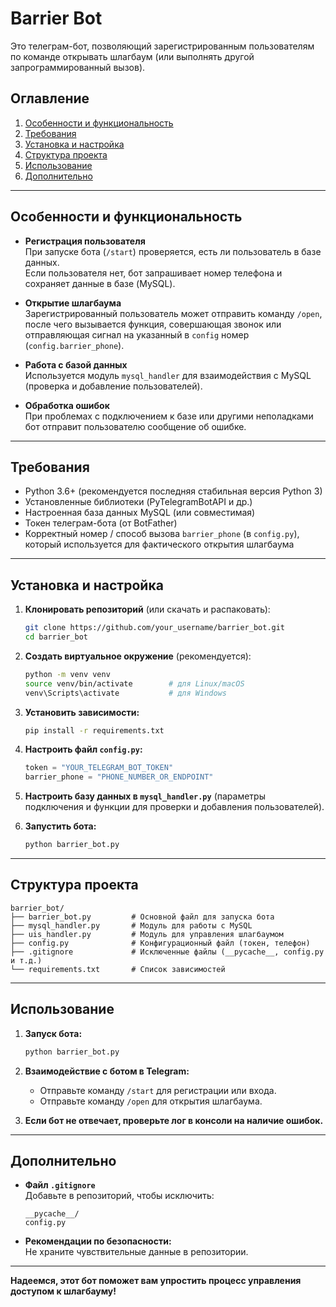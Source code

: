 # Barrier Bot

Это телеграм-бот, позволяющий зарегистрированным пользователям по команде открывать шлагбаум (или выполнять другой запрограммированный вызов).

## Оглавление

1. [Особенности и функциональность](#особенности-и-функциональность)  
2. [Требования](#требования)  
3. [Установка и настройка](#установка-и-настройка)  
4. [Структура проекта](#структура-проекта)  
5. [Использование](#использование)  
6. [Дополнительно](#дополнительно)

---

## Особенности и функциональность

- **Регистрация пользователя**  
  При запуске бота (`/start`) проверяется, есть ли пользователь в базе данных.  
  Если пользователя нет, бот запрашивает номер телефона и сохраняет данные в базе (MySQL).

- **Открытие шлагбаума**  
  Зарегистрированный пользователь может отправить команду `/open`, после чего вызывается функция, совершающая звонок или отправляющая сигнал на указанный в `config` номер (`config.barrier_phone`).

- **Работа с базой данных**  
  Используется модуль `mysql_handler` для взаимодействия с MySQL (проверка и добавление пользователей).

- **Обработка ошибок**  
  При проблемах с подключением к базе или другими неполадками бот отправит пользователю сообщение об ошибке.

---

## Требования

- Python 3.6+ (рекомендуется последняя стабильная версия Python 3)
- Установленные библиотеки (PyTelegramBotAPI и др.)  
- Настроенная база данных MySQL (или совместимая)
- Токен телеграм-бота (от BotFather)
- Корректный номер / способ вызова `barrier_phone` (в `config.py`), который используется для фактического открытия шлагбаума

---

## Установка и настройка

1. **Клонировать репозиторий** (или скачать и распаковать):
   ```bash
   git clone https://github.com/your_username/barrier_bot.git
   cd barrier_bot
   ```

2. **Создать виртуальное окружение** (рекомендуется):
   ```bash
   python -m venv venv
   source venv/bin/activate        # для Linux/macOS
   venv\Scripts\activate           # для Windows
   ```

3. **Установить зависимости:**
   ```bash
   pip install -r requirements.txt
   ```

4. **Настроить файл `config.py`:**
   ```python
   token = "YOUR_TELEGRAM_BOT_TOKEN"
   barrier_phone = "PHONE_NUMBER_OR_ENDPOINT"
   ```

5. **Настроить базу данных в `mysql_handler.py`** (параметры подключения и функции для проверки и добавления пользователей).

6. **Запустить бота:**
   ```bash
   python barrier_bot.py
   ```

---

## Структура проекта

```
barrier_bot/
├── barrier_bot.py         # Основной файл для запуска бота
├── mysql_handler.py       # Модуль для работы с MySQL
├── uis_handler.py         # Модуль для управления шлагбаумом
├── config.py              # Конфигурационный файл (токен, телефон)
├── .gitignore             # Исключенные файлы (__pycache__, config.py и т.д.)
└── requirements.txt       # Список зависимостей
```

---

## Использование

1. **Запуск бота:**
   ```bash
   python barrier_bot.py
   ```

2. **Взаимодействие с ботом в Telegram:**
   - Отправьте команду `/start` для регистрации или входа.
   - Отправьте команду `/open` для открытия шлагбаума.

3. **Если бот не отвечает, проверьте лог в консоли на наличие ошибок.**

---

## Дополнительно

- **Файл `.gitignore`**  
  Добавьте в репозиторий, чтобы исключить:
  ```gitignore
  __pycache__/
  config.py
  ```

- **Рекомендации по безопасности:**  
  Не храните чувствительные данные в репозитории.

---

**Надеемся, этот бот поможет вам упростить процесс управления доступом к шлагбауму!**

